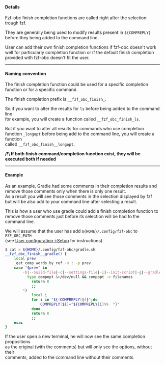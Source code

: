 #### Details

Fzf-obc finish completion functions are called right after the selection trough
fzf.

They are generally being used to modify results present in `${COMPREPLY}` before
they being added to the command line.  

User can add their own finish completion functions if fzf-obc doesn't work well
for particularly completion function or if the default finish completion provided
with fzf-obc doesn't fit the user.

---

#### Naming convention

The finish completion function could be used for a specific completion function or
for a specific command.

The finish completion prefix is `__fzf_obc_finish_`.

So if you want to alter the results for `ls` before being added to the command line  
for example, you will create a function called `__fzf_obc_finish_ls`.

But if you want to alter all results for commands who use completion function 
`_longopt` before being add to the command line, you will create a function  
called `__fzf_obc_finish__longopt`.

**/!\ If both finish command/completion function exist, they will be executed both
if needed**

---

#### Example

As an example, Gradle had some comments in their completion results and remove
those comments only when there is only one result.  
As a result you will see those comments in the selection displayed by fzf but
will be also add to your command line after selecting a result.

This is how a user who use gradle could add a finish completion function to
remove those comments just before its selection will be had to the command
line.

We will assume that the user has add `${HOME}/.config/fzf-obc` to `FZF_OBC_PATH`  
(see [User configuration->Setup](user_config_setup.md) for instructions)

```bash
$ cat > ${HOME}/.config/fzf-obc/gradle.sh
__fzf_obc_finish__gradle() {
	local prev
	_get_comp_words_by_ref -n : -p prev
	case "$prev" in
		-b|--build-file|-c|--settings-file|-I|--init-script|-g|--gradle-user-home|--include-build|--project-cache-dir|--project-dir)
		  type compopt &>/dev/null && compopt -o filenames
			return 0
			;;
		*)
			local i
			for i in "${!COMPREPLY[@]}";do
				COMPREPLY[$i]="${COMPREPLY[i]%%  *}"
			done
			return 0
			;;
	esac
}
```

If the user open a new terminal, he will now see the same completion propositions  
as the original (with the comments) but will only see the options, without their  
comments, added to the command line without their comments.
